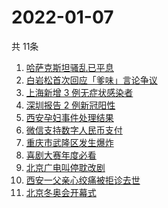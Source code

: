 # 2022-01-07
  共 11条

  <!-- BEGIN -->
  <!-- 最后更新时间:Fri Jan 07 2022 13:20:23 GMT+0000 (Coordinated Universal Time) -->
  1. [哈萨克斯坦骚乱已平息](https://www.zhihu.com/search?q=哈萨克斯坦)
1. [白岩松首次回应「爹味」言论争议](https://www.zhihu.com/search?q=白岩松)
1. [上海新增 3 例无症状感染者](https://www.zhihu.com/search?q=上海疫情)
1. [深圳报告 2 例新冠阳性](https://www.zhihu.com/search?q=深圳疫情)
1. [西安孕妇事件处理结果](https://www.zhihu.com/search?q=西安孕妇)
1. [微信支持数字人民币支付](https://www.zhihu.com/search?q=数字人民币)
1. [重庆市武隆区发生爆炸](https://www.zhihu.com/search?q=重庆爆炸)
1. [喜剧大赛年度必看](https://www.zhihu.com/search?q=一年一度喜剧大赛)
1. [北京广电叫停耽改剧](https://www.zhihu.com/search?q=耽改剧)
1. [西安一父亲心绞痛被拒诊去世](https://www.zhihu.com/search?q=西安父亲)
1. [北京冬奥会开幕式](https://www.zhihu.com/search?q=冬奥会)
  <!-- END -->
  